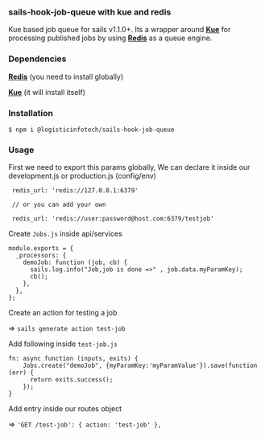 ### sails-hook-job-queue with kue and redis

Kue based job queue for sails v1.1.0+. Its a wrapper around [**Kue**](https://automattic.github.io/kue/) for processing published jobs by using [**Redis**](https://redis.io/) as a queue engine.

### Dependencies

[**Redis**](https://redis.io/) (you need to install globally)

[**Kue**](https://automattic.github.io/kue/) (it will install itself)

### Installation

```
$ npm i @logisticinfotech/sails-hook-job-queue
```

### Usage

First we need to export this params globally,
We can declare it inside our development.js or production.js (config/env) 

```
 redis_url: 'redis://127.0.0.1:6379'

 // or you can add your own

 redis_url: 'redis://user:password@host.com:6379/testjob'
```

Create `Jobs.js` inside api/services

```
module.exports = {
  _processors: {
    demoJob: function (job, cb) {
      sails.log.info("Job,job is done =>" , job.data.myParamKey);
      cb();
    },
  },
};
```

Create an action for testing a job

=> `sails generate action test-job`

Add following inside `test-job.js`

```
fn: async function (inputs, exits) {
    Jobs.create("demoJob", {myParamKey:'myParamValue'}).save(function (err) {
      return exits.success();
    });
}
```

Add entry inside our routes object

=> `'GET /test-job': { action: 'test-job' },`
